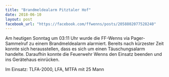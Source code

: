 ```yaml
---
title: "Brandmeldealarm Pitztaler Hof"
date: 2018-06-10
layout: post
facebook_url: "https://facebook.com/ffwenns/posts/2058802077528240"
---
```


Am heutigen Sonntag um 03:11 Uhr wurde die FF-Wenns via Pager-Sammelruf zu einem Brandmeldealarm alarmiert. Bereits nach kürzester Zeit konnte sich herausstellen, dass es sich um einen Täuschungsalarm handelte. Daraufhin konnte die Feuerwehr Wenns den Einsatz beenden und ins Gerätehaus einrücken. 

Im Einsatz:
TLFA-2000, LFA, MTFA mit 25 Mann